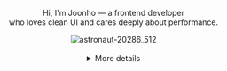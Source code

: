 <div align="center">
    <p>Hi, I'm Joonho — a frontend developer  <br />
who loves clean UI and cares deeply about performance.</p>
    <img src="https://github.com/user-attachments/assets/4551ca5f-de17-400d-9f90-ea444c4d46d9" alt="astronaut-20286_512" />   
</div>

<br />    

<div align="center">
<details>
  <summary>More details</summary>
  
## Joonho Kim🌴🌞
<!-- ![Juno's GitHub stats](https://github-readme-stats.vercel.app/api?username=Louis-jk&show_icons=true&theme=cobalt2&hide_border=true&border_radius=0&bg_color=0D1117)   -->
<!-- [![Top Langs](https://github-readme-stats.vercel.app/api/top-langs/?username=Louis-jk&layout=compact)](https://github.com/Louis-jk/github-readme-stats)  -->
<!-- [![Top Langs](https://github-readme-stats.vercel.app/api/top-langs/?username=Louis-jk&langs_count=8)](https://github.com/Louis-jk/github-readme-stats) -->


## Skills🏄🏼‍♂️
<!-- ## Programming Languages & Platforms -->
### Most Used Language
![TypeScript](https://img.shields.io/badge/TypeScript-000000.svg?&style=for-the-badge&logo=TypeScript&logoColor=3178C6) 
![JavaScript](https://img.shields.io/badge/JavaScript-000000.svg?&style=for-the-badge&logo=JavaScript&logoColor=#F7DF1E)

 
### Front-End Tech: Main
![React](https://img.shields.io/badge/React-000.svg?&style=for-the-badge&logo=React&logoColor=61dafb)
![Next.js](https://img.shields.io/badge/Next.js-000000.svg?&style=for-the-badge&logo=Next.js&logoColor=white)
![PWA](https://img.shields.io/badge/pwa-000000.svg?&style=for-the-badge&logo=pwa&logoColor=5A0FC8)
![ReactNative](https://img.shields.io/badge/ReactNative-000.svg?&style=for-the-badge&logo=React&logoColor=61dafb)
![Electron](https://img.shields.io/badge/Electron-000.svg?&style=for-the-badge&logo=Electron&logoColor=a0ecfb)
![HTML5](https://img.shields.io/badge/HTML5-000.svg?&style=for-the-badge&logo=HTML5&logoColor=E34F26)
![CSS3](https://img.shields.io/badge/CSS3-000.svg?&style=for-the-badge&logo=CSS3&logoColor=1572B6)
![Jest](https://img.shields.io/badge/jest-000000.svg?&style=for-the-badge&logo=jest&logoColor=C21325)
![ReactQuery](https://img.shields.io/badge/reactquery-000000.svg?&style=for-the-badge&logo=reactquery&logoColor=FF4154)
![Redux](https://img.shields.io/badge/redux-000000.svg?&style=for-the-badge&logo=redux&logoColor=764ABC)
![ReduxSaga](https://img.shields.io/badge/reduxsaga-000000.svg?&style=for-the-badge&logo=reduxsaga&logoColor=999999)
![i18Next](https://img.shields.io/badge/i18next-000000.svg?&style=for-the-badge&logo=i18next&logoColor=26A69A)
![swr](https://img.shields.io/badge/swr-000000.svg?&style=for-the-badge&logo=swr&logoColor=FFFFFF)

<!-- ![React Router](https://img.shields.io/badge/React%20Router-000.svg?&style=for-the-badge&logo=React%20Router&logoColor=CA4245)
![React Query](https://img.shields.io/badge/React%20Query-000.svg?&style=for-the-badge&logo=React%20Query&logoColor=FF4154)
![Redux](https://img.shields.io/badge/Redux-000.svg?&style=for-the-badge&logo=Redux&logoColor=764abd)
![Redux-Saga](https://img.shields.io/badge/Redux-Saga-000.svg?&style=for-the-badge&logo=Redux-Saga&logoColor=86d46b)
![JSON Web Tokens](https://img.shields.io/badge/JSON%20Web%20Tokens-000000.svg?&style=for-the-badge&logo=JSON%20Web%20Tokens&logoColor=white)
![Firebase](https://img.shields.io/badge/Firebase-000.svg?&style=for-the-badge&logo=Firebase&logoColor=FFCA28)
![styled-components](https://img.shields.io/badge/styled-components-000.svg?&style=for-the-badge&logo=styled-components&logoColor=DB7093)
![Sass](https://img.shields.io/badge/Sass-000.svg?&style=for-the-badge&logo=Sass&logoColor=CC6699)
![MUI](https://img.shields.io/badge/MUI-000.svg?&style=for-the-badge&logo=MUI&logoColor=007FFF)
![Bootstrap](https://img.shields.io/badge/Bootstrap-000.svg?&style=for-the-badge&logo=Bootstrap&logoColor=7952B3)
![.ENV](https://img.shields.io/badge/.ENV-000.svg?&style=for-the-badge&logo=.ENV&logoColor=ECD53F)
![Jest](https://img.shields.io/badge/Jest-000.svg?&style=for-the-badge&logo=Jest&logoColor=C21325)
![Testing Library](https://img.shields.io/badge/Testing%20Library-000.svg?&style=for-the-badge&logo=Testing%20Library&logoColor=E33332) -->

### Back-End Experience
![Node.js](https://img.shields.io/badge/Node.js-000.svg?&style=for-the-badge&logo=Node.js&logoColor=339933)
![NestJS](https://img.shields.io/badge/NestJS-000.svg?&style=for-the-badge&logo=NestJS&logoColor=E0234E)
![Express](https://img.shields.io/badge/Express-000.svg?&style=for-the-badge&logo=Express&logoColor=white)
![Go](https://img.shields.io/badge/Golang-000000.svg?&style=for-the-badge&logo=Go&logoColor=04ABD7)
![Nodemon](https://img.shields.io/badge/nodemon-000000.svg?&style=for-the-badge&logo=nodemon&logoColor=76D04B)

<!-- 
![pm2](https://img.shields.io/badge/pm2-000.svg?&style=for-the-badge&logo=pm2&logoColor=2B037A)
![NGINX](https://img.shields.io/badge/NGINX-000.svg?&style=for-the-badge&logo=NGINX&logoColor=009639)   
-->

<!-- ### Database
![MySQL](https://img.shields.io/badge/MySQL-000.svg?&style=for-the-badge&logo=MySQL&logoColor=4479A1)
![MariaDB](https://img.shields.io/badge/MariaDB-000.svg?&style=for-the-badge&logo=MariaDB&logoColor=white)
![MongoDB](https://img.shields.io/badge/MongoDB-000.svg?&style=for-the-badge&logo=MongoDB&logoColor=47A248)
![SQLite](https://img.shields.io/badge/SQLite-000.svg?&style=for-the-badge&logo=SQLite&logoColor=003B57) -->

<!-- 
### Package managers
![npm](https://img.shields.io/badge/npm-000.svg?&style=for-the-badge&logo=npm&logoColor=CB3837)
![Yarn](https://img.shields.io/badge/Yarn-000.svg?&style=for-the-badge&logo=Yarn&logoColor=2C8EBB)
![NuGet](https://img.shields.io/badge/NuGet-000.svg?&style=for-the-badge&logo=NuGet&logoColor=004880) -->


<!-- ### Tools
![iTerm2](https://img.shields.io/badge/iTerm2-000000.svg?&style=for-the-badge&logo=iTerm2&logoColor=56e361)
![Visual Studio Code](https://img.shields.io/badge/Visual%20Studio%20Code-000.svg?&style=for-the-badge&logo=Visual%20Studio%20Code&logoColor=1e76c6)
![Postman](https://img.shields.io/badge/Postman-000.svg?&style=for-the-badge&logo=Postman&logoColor=FF6C37)
![Xcode](https://img.shields.io/badge/Xcode-000.svg?&style=for-the-badge&logo=Xcode&logoColor=147EFB)
![Android Studio](https://img.shields.io/badge/Android%20Studio-000.svg?&style=for-the-badge&logo=Android%20Studio&logoColor=80b04e) -->

  
### Other Experience
![Docker](https://img.shields.io/badge/Docker-000000.svg?&style=for-the-badge&logo=Docker&logoColor=2496ED)
![Amazon AWS](https://img.shields.io/badge/Amazon%20AWS-000.svg?&style=for-the-badge&logo=Amazon%20AWS&logoColor=FF9900)
![Amazon S3](https://img.shields.io/badge/Amazon%20S3-000.svg?&style=for-the-badge&logo=Amazon%20S3&logoColor=569A31)
![Amazon EC2](https://img.shields.io/badge/Amazon%20EC2-000.svg?&style=for-the-badge&logo=Amazon%20EC2&logoColor=FF9900)
![GreenSock](https://img.shields.io/badge/GreenSock-000.svg?&style=for-the-badge&logo=GreenSock&logoColor=88CE02)
![Three.js](https://img.shields.io/badge/Three.js-000000.svg?&style=for-the-badge&logo=Three.js&logoColor=white)
![Fastlane](https://img.shields.io/badge/Fastlane-000000.svg?&style=for-the-badge&logo=Fastlane&logoColor=00F200)
![SQLite](https://img.shields.io/badge/sqlite-000000.svg?&style=for-the-badge&logo=sqlite&logoColor=003B57)
![MariaDB](https://img.shields.io/badge/mariadb-000000.svg?&style=for-the-badge&logo=mariadb&logoColor=003545)
![MySQL](https://img.shields.io/badge/mysql-000000.svg?&style=for-the-badge&logo=mysql&logoColor=4479A1)
![MongoDB](https://img.shields.io/badge/mongodb-000000.svg?&style=for-the-badge&logo=mongodb&logoColor=47A248)


### Collaboration Tools
![Git](https://img.shields.io/badge/Git-000000.svg?&style=for-the-badge&logo=Git&logoColor=F05032)
![GitHub](https://img.shields.io/badge/github-000000.svg?&style=for-the-badge&logo=github&logoColor=3884FF)
![GitLab](https://img.shields.io/badge/gitlab-000000.svg?&style=for-the-badge&logo=gitlab&logoColor=FC6D26)
<!-- 
![WordPress](https://img.shields.io/badge/WordPress-000.svg?&style=for-the-badge&logo=WordPress&logoColor=117ac9)
![CodeIgniter](https://img.shields.io/badge/CodeIgniter-000000.svg?&style=for-the-badge&logo=CodeIgniter&logoColor=EF4223)
![Laravel](https://img.shields.io/badge/Laravel-000000.svg?&style=for-the-badge&logo=Laravel&logoColor=FF2D20)
![Netlify](https://img.shields.io/badge/Netlify-000.svg?&style=for-the-badge&logo=Netlify&logoColor=00C7B7)
![Vercel](https://img.shields.io/badge/Vercel-000000.svg?&style=for-the-badge&logo=Vercel&logoColor=white)
![D3.js](https://img.shields.io/badge/D3.js-000.svg?&style=for-the-badge&logo=D3.js&logoColor=F9A03C)
![Chart.js](https://img.shields.io/badge/Chart.js-000.svg?&style=for-the-badge&logo=Chart.js&logoColor=FF6384)
![Sentry](https://img.shields.io/badge/Sentry-000000.svg?&style=for-the-badge&logo=Sentry&logoColor=362D59)
![React Query](https://img.shields.io/badge/React%20Query-000000.svg?&style=for-the-badge&logo=React%20Query&logoColor=FF4154)
![Three.js](https://img.shields.io/badge/Three.js-000000.svg?&style=for-the-badge&logo=Three.js&logoColor=white)
![Fastlane](https://img.shields.io/badge/Fastlane-000000.svg?&style=for-the-badge&logo=Fastlane&logoColor=00F200)
![Docker](https://img.shields.io/badge/Docker-000000.svg?&style=for-the-badge&logo=Docker&logoColor=2496ED)
![Amazon AWS](https://img.shields.io/badge/Amazon%20AWS-000.svg?&style=for-the-badge&logo=Amazon%20AWS&logoColor=FF9900)
![Amazon S3](https://img.shields.io/badge/Amazon%20S3-000.svg?&style=for-the-badge&logo=Amazon%20S3&logoColor=569A31)
![Amazon EC2](https://img.shields.io/badge/Amazon%20EC2-000.svg?&style=for-the-badge&logo=Amazon%20EC2&logoColor=FF9900)
![GreenSock](https://img.shields.io/badge/GreenSock-000.svg?&style=for-the-badge&logo=GreenSock&logoColor=88CE02) -->



<!--### Learnings
![Go](https://img.shields.io/badge/Golang-000000.svg?&style=for-the-badge&logo=Go&logoColor=04ABD7)
![Linux](https://img.shields.io/badge/Linux-000000.svg?&style=for-the-badge&logo=Linux&logoColor=FCC624)
![Prisma](https://img.shields.io/badge/Prisma-000000.svg?&style=for-the-badge&logo=Prisma&logoColor=2D3748)
![GNU Bash](https://img.shields.io/badge/GNU%20Bash-000000.svg?&style=for-the-badge&logo=GNU%20Bash&logoColor=white)
 ![Spring](https://img.shields.io/badge/Spring-6DB33F.svg?&style=for-the-badge&logo=Spring&logoColor=white)
![NestJS](https://img.shields.io/badge/NestJS-E0234E.svg?&style=for-the-badge&logo=NestJS&logoColor=white)
![.NET](https://img.shields.io/badge/.NET-512BD4.svg?&style=for-the-badge&logo=.NET&logoColor=white)
![Redis](https://img.shields.io/badge/Redis-DC382D.svg?&style=for-the-badge&logo=Redis&logoColor=white)
![C++](https://img.shields.io/badge/C++-00599C.svg?&style=for-the-badge&logo=C++&logoColor=white)
![ReactiveX](https://img.shields.io/badge/ReactiveX.js-B7178C.svg?&style=for-the-badge&logo=ReactiveX&logoColor=white)
 -->


### Activity
![Slack](https://img.shields.io/badge/Slack-000.svg?&style=for-the-badge&logo=Slack&logoColor=4A154B)
![Discord](https://img.shields.io/badge/discord-000.svg?&style=for-the-badge&logo=discord&logoColor=5865F2)
![GoogleMeet](https://img.shields.io/badge/googlemeet-000.svg?&style=for-the-badge&logo=googlemeet&logoColor=00897B)
![MicrosoftTeams](https://img.shields.io/badge/microsoftteams-000.svg?&style=for-the-badge&logo=microsoftteams&logoColor=6264A7)
![Stack Overflow](https://img.shields.io/badge/Stack%20Overflow-000.svg?&style=for-the-badge&logo=Stack%20Overflow&logoColor=f2740e)

</details>
</div>
